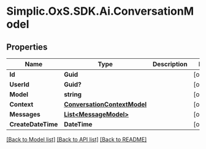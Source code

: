 # Simplic.OxS.SDK.Ai.ConversationModel

## Properties

Name | Type | Description | Notes
------------ | ------------- | ------------- | -------------
**Id** | **Guid** |  | [optional] 
**UserId** | **Guid?** |  | [optional] 
**Model** | **string** |  | [optional] 
**Context** | [**ConversationContextModel**](ConversationContextModel.md) |  | [optional] 
**Messages** | [**List&lt;MessageModel&gt;**](MessageModel.md) |  | [optional] 
**CreateDateTime** | **DateTime** |  | [optional] 

[[Back to Model list]](../README.md#documentation-for-models) [[Back to API list]](../README.md#documentation-for-api-endpoints) [[Back to README]](../README.md)

